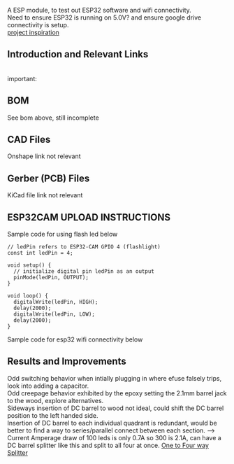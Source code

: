 
A ESP module, to test out ESP32 software and wifi connectivity.
<br> Need to ensure ESP32 is running on 5.0V? and ensure google drive connectivity is setup. 
<br> [project inspiration](https://github.com/gsampallo/esp32cam-gdrive)

## Introduction and Relevant Links
<br> important:  

## BOM
See bom above, still incomplete

## CAD Files
Onshape link not relevant

## Gerber (PCB) Files
KiCad file link not relevant

## ESP32CAM UPLOAD INSTRUCTIONS
Sample code for using flash led below
```shell
// ledPin refers to ESP32-CAM GPIO 4 (flashlight)
const int ledPin = 4;

void setup() {
  // initialize digital pin ledPin as an output
  pinMode(ledPin, OUTPUT);
}

void loop() {
  digitalWrite(ledPin, HIGH);
  delay(2000);
  digitalWrite(ledPin, LOW);
  delay(2000);
}
```
Sample code for esp32 wifi connectivity below

## Results and Improvements
Odd switching behavior when intially plugging in where efuse falsely trips, look into adding a capacitor. 
</br> Odd creepage behavior exhibited by the epoxy setting the 2.1mm barrel jack to the wood, explore alternatives. 
</br> Sideways insertion of DC barrel to wood not ideal, could shift the DC barrel position to the left handed side.
</br> Insertion of DC barrel to each individual quadrant is redundant, would be better to find a way to series/parallel connect between each section. --> Current Amperage draw of 100 leds is only 0.7A so 300 is 2.1A, can have a DC barrel splitter like this and split to all four at once. [One to Four way Splitter](https://www.amazon.com/Splitter-Adapter-Cameras-Monitors-2PCS-Black/dp/B09W1C5JN1/) 
